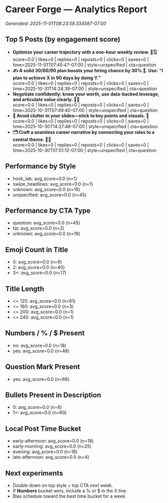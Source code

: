 # Career Forge — Analytics Report

_Generated: 2025-11-01T08:23:58.334587-07:00_

## Top 5 Posts (by engagement score)

- **Optimize your career trajectory with a one-hour weekly review. 🚀🗓️**  
  score=0.0 | likes=0 | replies=0 | reposts=0 | clicks=0 | saves=0 | time=2025-11-01T07:45:47-07:00 | style=unspecified | cta=question
- **✍️ A solid 30/60/90 plan boosts your hiring chance by 30% 🚀. Use: “I plan to achieve X in 90 days by doing Y.”**  
  score=0.0 | likes=0 | replies=0 | reposts=0 | clicks=0 | saves=0 | time=2025-10-31T14:24:39-07:00 | style=unspecified | cta=question
- **Negotiate confidently: know your worth, use data-backed leverage, and articulate value clearly. 💪💼**  
  score=0.0 | likes=0 | replies=0 | reposts=0 | clicks=0 | saves=0 | time=2025-10-31T07:49:40-07:00 | style=unspecified | cta=question
- **🚀 Avoid clutter in your slides—stick to key points and visuals. 🎯**  
  score=0.0 | likes=0 | replies=0 | reposts=0 | clicks=0 | saves=0 | time=2025-10-30T14:27:48-07:00 | style=unspecified | cta=question
- **🗂️ Craft a seamless career narrative by connecting your roles to a central theme. 🔗✨**  
  score=0.0 | likes=0 | replies=0 | reposts=0 | clicks=0 | saves=0 | time=2025-10-30T07:51:12-07:00 | style=unspecified | cta=question

## Performance by Style

- hook_lab: avg_score=0.0 (n=1)
- swipe_headlines: avg_score=0.0 (n=1)
- unknown: avg_score=0.0 (n=19)
- unspecified: avg_score=0.0 (n=45)

## Performance by CTA Type

- question: avg_score=0.0 (n=45)
- tip: avg_score=0.0 (n=2)
- unknown: avg_score=0.0 (n=19)

## Emoji Count in Title

- 0: avg_score=0.0 (n=9)
- 2: avg_score=0.0 (n=40)
- 3+: avg_score=0.0 (n=17)

## Title Length

- <= 120: avg_score=0.0 (n=61)
- <= 160: avg_score=0.0 (n=3)
- <= 200: avg_score=0.0 (n=1)
- <= 240: avg_score=0.0 (n=1)

## Numbers / % / $ Present

- no: avg_score=0.0 (n=18)
- yes: avg_score=0.0 (n=48)

## Question Mark Present

- yes: avg_score=0.0 (n=66)

## Bullets Present in Description

- 0: avg_score=0.0 (n=6)
- 1+: avg_score=0.0 (n=60)

## Local Post Time Bucket

- early-afternoon: avg_score=0.0 (n=19)
- early-morning: avg_score=0.0 (n=25)
- evening: avg_score=0.0 (n=18)
- late-afternoon: avg_score=0.0 (n=4)

## Next experiments

- Double down on top style + top CTA next week.
- If **Numbers** bucket wins, include a % or $ in the X line.
- Bias schedule toward the best time bucket for a week.